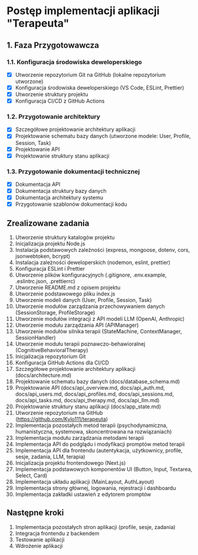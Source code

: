 # Postęp implementacji aplikacji "Terapeuta"

## 1. Faza Przygotowawcza

### 1.1. Konfiguracja środowiska deweloperskiego
- [x] Utworzenie repozytorium Git na GitHub (lokalne repozytorium utworzone)
- [x] Konfiguracja środowiska deweloperskiego (VS Code, ESLint, Prettier)
- [x] Utworzenie struktury projektu
- [x] Konfiguracja CI/CD z GitHub Actions

### 1.2. Przygotowanie architektury
- [x] Szczegółowe projektowanie architektury aplikacji
- [x] Projektowanie schematu bazy danych (utworzone modele: User, Profile, Session, Task)
- [x] Projektowanie API
- [x] Projektowanie struktury stanu aplikacji

### 1.3. Przygotowanie dokumentacji technicznej
- [x] Dokumentacja API
- [x] Dokumentacja struktury bazy danych
- [x] Dokumentacja architektury systemu
- [x] Przygotowanie szablonów dokumentacji kodu

## Zrealizowane zadania

1. Utworzenie struktury katalogów projektu
2. Inicjalizacja projektu Node.js
3. Instalacja podstawowych zależności (express, mongoose, dotenv, cors, jsonwebtoken, bcrypt)
4. Instalacja zależności deweloperskich (nodemon, eslint, prettier)
5. Konfiguracja ESLint i Prettier
6. Utworzenie plików konfiguracyjnych (.gitignore, .env.example, .eslintrc.json, .prettierrc)
7. Utworzenie README.md z opisem projektu
8. Utworzenie podstawowego pliku index.js
9. Utworzenie modeli danych (User, Profile, Session, Task)
10. Utworzenie modułów zarządzania przechowywaniem danych (SessionStorage, ProfileStorage)
11. Utworzenie modułów integracji z API modeli LLM (OpenAI, Anthropic)
12. Utworzenie modułu zarządzania API (APIManager)
13. Utworzenie modułów silnika terapii (StateMachine, ContextManager, SessionHandler)
14. Utworzenie modułu terapii poznawczo-behawioralnej (CognitiveBehavioralTherapy)
15. Inicjalizacja repozytorium Git
16. Konfiguracja GitHub Actions dla CI/CD
17. Szczegółowe projektowanie architektury aplikacji (docs/architecture.md)
18. Projektowanie schematu bazy danych (docs/database_schema.md)
19. Projektowanie API (docs/api_overview.md, docs/api_auth.md, docs/api_users.md, docs/api_profiles.md, docs/api_sessions.md, docs/api_tasks.md, docs/api_therapy.md, docs/api_llm.md)
20. Projektowanie struktury stanu aplikacji (docs/app_state.md)
21. Utworzenie repozytorium na GitHub (https://github.com/Kylo111/terapeuta)
22. Implementacja pozostałych metod terapii (psychodynamiczna, humanistyczna, systemowa, skoncentrowana na rozwiązaniach)
23. Implementacja modułu zarządzania metodami terapii
24. Implementacja API do podglądu i modyfikacji promptów metod terapii
25. Implementacja API dla frontendu (autentykacja, użytkownicy, profile, sesje, zadania, LLM, terapia)
26. Inicjalizacja projektu frontendowego (Next.js)
27. Implementacja podstawowych komponentów UI (Button, Input, Textarea, Select, Card)
28. Implementacja układu aplikacji (MainLayout, AuthLayout)
29. Implementacja strony głównej, logowania, rejestracji i dashboardu
30. Implementacja zakładki ustawień z edytorem promptów

## Następne kroki

1. Implementacja pozostałych stron aplikacji (profile, sesje, zadania)
2. Integracja frontendu z backendem
3. Testowanie aplikacji
4. Wdrożenie aplikacji
